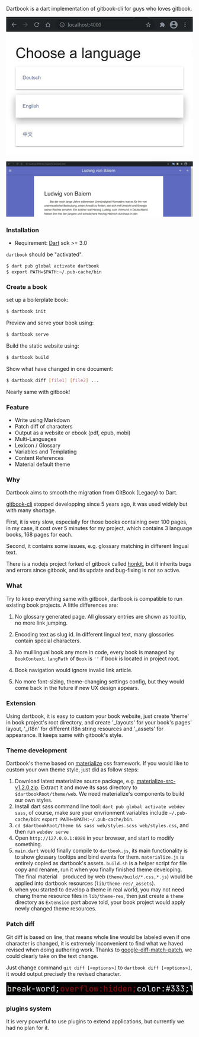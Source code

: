 Dartbook is a dart implementation of gitbook-cli for guys who loves gitbook.

![Multilingual Entry](doc/demo_entry.jpg)

![Book page looking](doc/demo_page.jpg)

### Installation

* Requirement: [Dart](https://dart.dev/get-dart) sdk >= 3.0

`dartbook` should be "activated".

```
$ dart pub global activate dartbook
$ export PATH=$PATH:~/.pub-cache/bin
```

### Create a book

set up a boilerplate book:
```sh
$ dartbook init
```

Preview and serve your book using:
```sh
$ dartbook serve
```

Build the static website using:
```sh
$ dartbook build
```

Show what have changed in one document:
```sh
$ dartbook diff [file1] [file2] ...
```

Nearly same with gitbook!

### Feature

* Write using Markdown
* Patch diff of characters
* Output as a website or ebook (pdf, epub, mobi)
* Multi-Languages
* Lexicon / Glossary
* Variables and Templating
* Content References
* Material default theme

### Why

Dartbook aims to smooth the migration from GitBook (Legacy) to Dart.

[gitbook-cli](https://github.com/GitbookIO/gitbook) stopped developping since 5 years ago, it was used widely but with many shortage.

First, it is very slow, especially for those books containing over 100 pages, in my case, it cost over 5 minutes for my project, which contains 3 language books, 168 pages for each.

Second, it contains some issues, e.g. glossary matching in different lingual text.

There is a nodejs project forked of gitbook called [honkit](https://github.com/honkit/honkit), but it inherits bugs and errors since gitbook, and its update and bug-fixing is not so active.

### What

Try to keep everything same with gitbook, dartbook is compatible to run existing book projects. A little differences are:

1. No glossary generated page. All glossary entries are shown as tooltip, no more link jumping.

2. Encoding text as slug id. In different lingual text, many glossories contain special characters.

3. No mulilingual book any more in code, every book is managed by `BookContext`. `langPath` of `Book` is `''` if book is located in project root.

4. Book navigation would ignore invalid link article.

5. No more font-sizing, theme-changing settings config, but they would come back in the future if new UX design appears.

### Extension

Using dartbook, it is easy to custom your book website, just create 'theme' in book project's root directory, and create '_layouts' for your book's pages' layout, '_i18n' for different i18n string resources and '_assets' for appearance. It keeps same with gitbook's style.

### Theme development

Dartbook's theme based on [materialize](https://github.com/materializecss/materialize/) css framework. If you would like to custom your own theme style, just did as follow steps:

  1. Download latest materialize source package, e.g. [materialize-src-v1.2.0.zip](https://github.com/materializecss/materialize/releases/download/1.2.0/materialize-src-v1.2.0.zip). Extract it and move its sass directory to `$dartbookRoot/theme/web`. We need materialize's components to build our own styles.
  2. Install dart sass command line tool: `dart pub global activate webdev sass`, of course, make sure your envrionment variables include `~/.pub-cache/bin`: `export PATH=$PATH:~/.pub-cache/bin`.
  3. `cd $dartbookRoot/theme && sass web/styles.scss web/styles.css`, and then run `webdev serve`
  4. Open `http://127.0.0.1:8080` in your browser, and start to modify something.
  5. `main.dart` would finally compile to `dartbook.js`, its main functionality is to show glossary tooltips and bind events for them. `materialize.js` is entirely copied as dartbook's assets. `build.sh` is a helper script for file copy and rename, run it when you finally finished theme developing. The final material　produced by web (`theme/build/*.css,*.js`) would be applied into dartbook resources (`lib/theme-res/_assets`).
  6. when you started to develop a theme in real world, you may not need chang theme resource files in `lib/theme-res`, then just create a `theme` directory as `Extension` part above told, your book project would apply newly changed theme resources.

### Patch diff

Git diff is based on line, that means whole line would be labeled even if one character is changed, it is extremely inconvenient to find what we haved revised when doing authoring work. Thanks to [google-diff-match-patch](https://github.com/google/diff-match-patch), we could clearly take on the text change.

Just change command `git diff [<options>]` to `dartbook diff [<options>]`, it would output precisely the revised character.

![](doc/diff-demo.png)


### plugins system

It is very powerful to use plugins to extend applications, but currently we had no plan for it.
